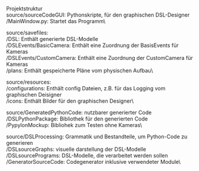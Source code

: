 Projektstruktur\
source/sourceCodeGUI: Pythonskripte, für den graphischen DSL-Designer \
  /MainWindow.py: Startet das Programm\
  
source/savefiles: \
  /DSL: Enthält generierte DSL-Modelle\
  /DSLEvents/BasicCamera: Enthält eine Zuordnung der BasisEvents für Kameras\
  /DSLEvents/CustomCamera: Enthält eine Zuordnung der CustomCamera für Kameras\
  /plans: Enthält gespeicherte Pläne vom physischen Aufbau\

source/resources: \
  /configurations: Enthält config Dateien, z.B. für das Logging vom graphischen Deisigner\
  /icons: Enthält Bilder für den graphischen Designer\

source/GeneratedPythonCode: nutzbarer generierter Code\
  /DSLPythonPackage: Bibliothek für den generierten Code\
  /PypylonMockup: Bibliohek zum Testen ohne Kameras\

source/DSLProcessing: Grammatik und Bestandteile, um Python-Code zu generieren\
  /DSLsourceGraphs: visuelle darstellung der DSL-Modelle\
  /DSLsourcePrograms: DSL-Modelle, die verarbeitet werden sollen\
  /GeneratorSourceCode: Codegenerator inklusive verwendeter Module\
  
  
  
  
